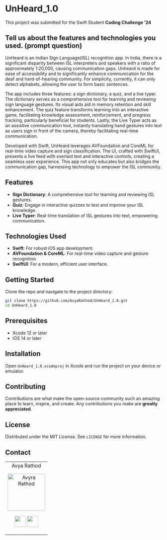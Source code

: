 # UnHeard_1.0

This project was submitted for the Swift Student **Coding Challenge '24**

## Tell us about the features and technologies you used. (prompt question)

UnHeard is an Indian Sign Language(ISL) recognition app. In India, there is a significant disparity between ISL interpreters and speakers with a ratio of approximately 1:20,000, causing communication gaps. Unheard is made for ease of accessibility and to significantly enhance communication for the deaf and hard-of-hearing community. For simplicity, currently, it can only detect alphabets, allowing the user to form basic sentences.

The app includes three features: a sign dictionary, a quiz, and a live typer. The dictionary serves as a comprehensive tool for learning and reviewing sign language gestures. Its visual aids aid in memory retention and skill enhancement. The quiz feature transforms learning into an interactive game, facilitating knowledge assessment, reinforcement, and progress tracking, particularly beneficial for students. Lastly, the Live Typer acts as an assistive communication tool, instantly translating hand gestures into text as users sign in front of the camera, thereby facilitating real-time communication.

Developed with Swift, UnHeard leverages AVFoundation and CoreML for real-time video capture and sign classification. The UI, crafted with SwiftUI, presents a live feed with overlaid text and interactive controls, creating a seamless user experience. This app not only educates but also bridges the communication gap, harnessing technology to empower the ISL community.


## Features

- **Sign Dictionary**: A comprehensive tool for learning and reviewing ISL gestures.
- **Quiz**: Engage in interactive quizzes to test and improve your ISL knowledge.
- **Live Typer**: Real-time translation of ISL gestures into text, empowering communication.

## Technologies Used

- **Swift**: For robust iOS app development.
- **AVFoundation & CoreML**: For real-time video capture and gesture recognition.
- **SwiftUI**: For a modern, efficient user interface.

## Getting Started

Clone the repo and navigate to the project directory:

```bash
git clone https://github.com/AvyaRathod/UnHeard_1.0.git
cd UnHeard_1.0
```

## Prerequisites

- Xcode 12 or later
- iOS 14 or later

## Installation

Open `UnHeard_1.0.xcodeproj` in Xcode and run the project on your device or emulator.

## Contributing

Contributions are what make the open-source community such an amazing place to learn, inspire, and create. Any contributions you make are **greatly appreciated**.

## License

Distributed under the MIT License. See `LICENSE` for more information.

## Contact

<table align="center">
<tr align="center">

<td>
Avya Rathod

<p align="center">
<img src = "https://avatars.githubusercontent.com/u/27121364?v=4"  height="120" alt="Avyra Rathod">
</p>
<p align="center">
<a href = "https://github.com/AvyaRathod"><img src = "http://www.iconninja.com/files/241/825/211/round-collaboration-social-github-code-circle-network-icon.svg" width="36" height = "36"/></a>
<a href = "https://www.linkedin.com/in/avya-rathod-38b635225/">
<img src = "http://www.iconninja.com/files/863/607/751/network-linkedin-social-connection-circular-circle-media-icon.svg" width="36" height="36"/>
</a>
</p>
</td>
</tr>
</table>
